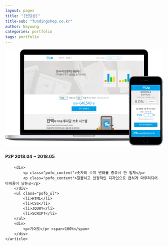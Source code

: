 ```yaml
---
layout: pages
title: "[펀딩샵]"
title-sub: "fundingshop.co.kr"
author: Nayoung
categories: portfolio
tags: portfolio
---
```




<section class="pofo_con">
	<article>
		<a href="http://fundingshop.co.kr" target="_blank">
			<img src="/assets/portfolio_02.jpg">
		</a>
	</article>
	<article class="pofo_left">
		<h4>
			<strong>P2P</strong>
			<span>2018.04 ~ 2018.05</span>
		</h4>

		<div>
			<p class="pofo_content">숫자의 수치 변화를 중요시 한 업체</p>
			<p class="pofo_content">깔끔하고 안정적인 디자인으로 급하게 마무리되어 아쉬움이 남는곳</p>
		</div>
		<ul class="pofo_ul">
			<li>HTML</li>
			<li>CSS</li>
			<li>JQURY</li>
			<li>SCRIPT</li>
		</ul>		
		<div>
			<p>기여도</p> <span>100%</span>
		</div>
	</article>
</section>
